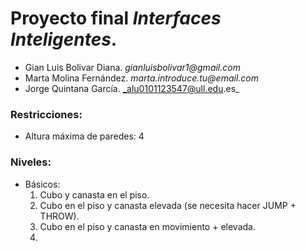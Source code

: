 # Proyecto final _Interfaces Inteligentes_.
- Gian Luis Bolivar Diana. _gianluisbolivar1@gmail.com_
- Marta Molina Fernández. _marta.introduce.tu@email.com_
- Jorge Quintana García. _alu0101123547@ull.edu.es_

### Restricciones:
  - Altura máxima de paredes: 4

### **Niveles**:
- Básicos:
  1. Cubo y canasta en el piso.
  2. Cubo en el piso y canasta elevada (se necesita hacer JUMP + THROW).
  3. Cubo en el piso y canasta en movimiento + elevada.
  4.
